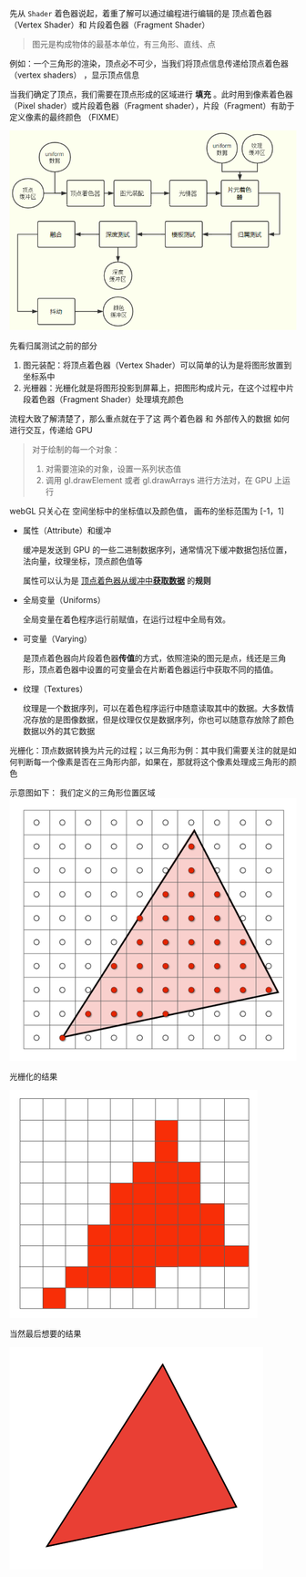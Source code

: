 先从 `Shader` 着色器说起，着重了解可以通过编程进行编辑的是 顶点着色器 （Vertex Shader）和 片段着色器（Fragment Shader）

> 图元是构成物体的最基本单位，有三角形、直线、点

例如：一个三角形的渲染，顶点必不可少，当我们将顶点信息传递给顶点着色器 （vertex shaders） ，显示顶点信息

当我们确定了顶点，我们需要在顶点形成的区域进行 **填充** 。此时用到像素着色器（Pixel shader）或片段着色器（Fragment shader），片段（Fragment）有助于定义像素的最终颜色 （FIXME）

![img](image/渲染流程/webgl25a.png)

先看归属测试之前的部分

1. 图元装配：将顶点着色器（Vertex Shader）可以简单的认为是将图形放置到坐标系中
2. 光栅器：光栅化就是将图形投影到屏幕上，把图形构成片元，在这个过程中片段着色器（Fragment Shader）处理填充颜色

流程大致了解清楚了，那么重点就在于了这 两个着色器 和 外部传入的数据 如何进行交互，传递给 GPU

> 对于绘制的每一个对象：
>
> 1. 对需要渲染的对象，设置一系列状态值
> 1. 调用 gl.drawElement 或者 gl.drawArrays 进行方法对，在 GPU 上运行

webGL 只关心在 空间坐标中的坐标值以及颜色值， 画布的坐标范围为 [-1，1]

- 属性（Attribute）和缓冲

  缓冲是发送到 GPU 的一些二进制数据序列，通常情况下缓冲数据包括位置，法向量，纹理坐标，顶点颜色值等

  属性可以认为是 <u>顶点着色器从缓冲中**获取数据**</u> 的**规则**

- 全局变量（Uniforms）

  全局变量在着色程序运行前赋值，在运行过程中全局有效。

- 可变量（Varying）

  是顶点着色器向片段着色器**传值**的方式，依照渲染的图元是点，线还是三角形，顶点着色器中设置的可变量会在片断着色器运行中获取不同的插值。

- 纹理（Textures）

  纹理是一个数据序列，可以在着色程序运行中随意读取其中的数据。大多数情况存放的是图像数据，但是纹理仅仅是数据序列，你也可以随意存放除了颜色数据以外的其它数据

光栅化：顶点数据转换为片元的过程；以三角形为例：其中我们需要关注的就是如何判断每一个像素是否在三角形内部，如果在，那就将这个像素处理成三角形的颜色

示意图如下：
我们定义的三角形位置区域
![区域](image/渲染流程/image-20220306180614301.png)

光栅化的结果

![光栅化后的结果](image/渲染流程/image-20220306182649751.png)

当然最后想要的结果

![期望的结果](image/渲染流程/image-20220306182717888.png)
